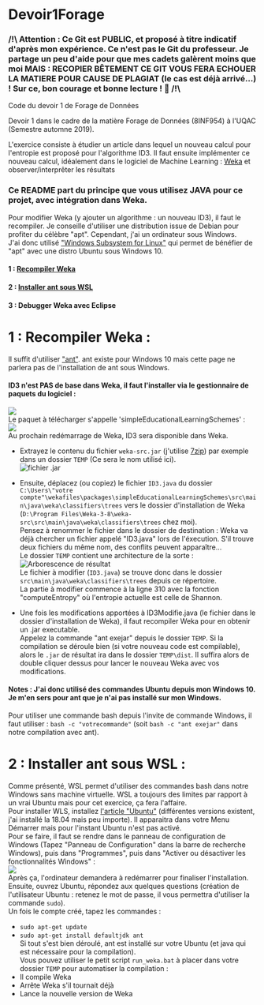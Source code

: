 # Devoir1Forage
### /!\ Attention : Ce Git est PUBLIC, et proposé à titre indicatif d'après mon expérience. Ce n'est pas le Git du professeur. Je partage un peu d'aide pour que mes cadets galèrent moins que moi MAIS : RECOPIER BÊTEMENT CE GIT VOUS FERA ECHOUER LA MATIERE POUR CAUSE DE  PLAGIAT (le cas est déjà arrivé...) ! Sur ce, bon courage et bonne lecture ! 🙂  /!\ 
Code du devoir 1 de Forage de Données

Devoir 1 dans le cadre de la matière Forage de Données (8INF954) à l'UQAC (Semestre automne 2019).

L'exercice consiste à étudier un article dans lequel un nouveau calcul pour l'entropie est proposé pour l'algorithme ID3. Il faut ensuite implémenter ce nouveau calcul, idéalement dans le logiciel de Machine Learning : [Weka](https://www.cs.waikato.ac.nz/ml/weka/ "Site de Weka") et observer/interprêter les résultats

### Ce README part du principe que vous utilisez JAVA pour ce projet, avec intégration dans Weka.

Pour modifier Weka (y ajouter un algorithme : un nouveau ID3), il faut le recompiler. Je conseille d'utiliser une distribution issue de Debian pour profiter du célèbre "apt". Cependant, j'ai un ordinateur sous Windows.  
J'ai donc utilisé ["Windows Subsystem for Linux"](https://en.wikipedia.org/wiki/Windows_Subsystem_for_Linux "Wikipedia vers WSL") qui permet de bénéfier de "apt" avec une distro Ubuntu sous Windows 10.
#### 1 : [Recompiler Weka](/UBowt571/Devoir1Forage/blob/master/README.md#1--recompiler-weka-)
#### 2 : [Installer ant sous WSL](/UBowt571/Devoir1Forage/blob/master/README.md#2--installer-ant-sous-wsl-)
#### 3 : Debugger Weka avec Eclipse

# 1 : Recompiler Weka :
Il suffit d'utiliser ["ant"](https://ant.apache.org/ "Site officiel de \"ant\""). ant existe pour Windows 10 mais cette page ne parlera pas de l'installation de ant sous Windows.    
#### ID3 n'est PAS de base dans Weka, il faut l'installer via le gestionnaire de paquets du logiciel :  
![](https://lh4.googleusercontent.com/C4WsuqlwkA92Xddej4OL65I6leRZJWcTDo5jlf3MehVDv5CHgvXfLUYoMyyOq_SmBuerOqezbhSP24YxSBV9=w1920-h435)  
Le paquet à télécharger s'appelle 'simpleEducationalLearningSchemes' :  
![](https://lh3.googleusercontent.com/2ZhWcNmuNWutdYELbm_OXHmtZ8RGilHOixZPT39wndiFixpwGzWceS_Q226HJB9cWLUrETveHa92NQIjxg8T=w1920-h435)  
Au prochain redémarrage de Weka, ID3 sera disponible dans Weka.  
* Extrayez le contenu du fichier `weka-src.jar` (j'utilise [7zip](https://www.7-zip.org/)) par exemple dans un dossier `TEMP` (Ce sera le nom utilisé ici).  
![fichier .jar](https://lh6.googleusercontent.com/x4SAbTeORvMp1Ow_FGh9BuTL_hTROsK52FPhp9XIFhM3czOAPfTWqyonHWeI3gPX0EkxxOrH7p6vwvroPLeY=w1920-h947-rw "weka-src.jar fichier")  
* Ensuite, déplacez (ou copiez) le fichier `ID3.java` du dossier  
`C:\Users\"votre compte"\wekafiles\packages\simpleEducationalLearningSchemes\src\main\java\weka\classifiers\trees` vers le dossier d'installation de Weka (`D:\Program Files\Weka-3-8\weka-src\src\main\java\weka\classifiers\trees` chez moi).  
Pensez à renommer le fichier dans le dossier de destination : Weka va déjà chercher un fichier appelé "ID3.java" lors de l'éxecution. S'il trouve deux fichiers du même nom, des conflits peuvent apparaître...  
Le dossier `TEMP` contient une architecture de la sorte :  
![Arborescence de résultat](https://lh3.googleusercontent.com/CTjIFSUDwrLAF8LAOZTfIa61HpjzVbJqYqUahHfmuDvoU4HYjPbuxJQsOxyDP20BfodU-M7XJnzF5D8XUPS4=w1920-h435)  
Le fichier à modifier (`ID3.java`) se trouve donc dans le dossier `src\main\java\weka\classifiers\trees` depuis ce répertoire.  
La partie à modifier commence à la ligne 310 avec la fonction "computeEntropy" où l'entropie actuelle est celle de Shannon.  

* Une fois les modifications apportées à ID3Modifie.java (le fichier dans le dossier d'installation de Weka), il faut recompiler Weka pour en obtenir un .jar executable.  
Appelez la commande "ant exejar" depuis le dossier `TEMP`. Si la compilation se déroule bien (si votre nouveau code est compilable), alors le `.jar` de résultat ira dans le dossier `TEMP\dist`. Il suffira alors de double cliquer dessus pour lancer le nouveau Weka avec vos modifications.

#### Notes : J'ai donc utilisé des commandes Ubuntu depuis mon Windows 10. Je m'en sers pour ant que je n'ai pas installé sur mon Windows.  
Pour utiliser une commande bash depuis l'invite de commande Windows, il faut utiliser : `bash -c "votrecommande"` (soit `bash -c "ant exejar"` dans notre compilation avec ant).

# 2 : Installer ant sous WSL :  
Comme présenté, WSL permet d'utiliser des commandes bash dans notre Windows sans machine virtuelle. WSL a toujours des limites par rapport à un vrai Ubuntu mais pour cet exercice, ça fera l'affaire.  
Pour installer WLS, installez [l'article "Ubuntu"](https://www.microsoft.com/store/productId/9NBLGGH4MSV6) (différentes versions existent, j'ai installé la 18.04 mais peu importe). Il apparaitra dans votre Menu Démarrer mais pour l'instant Ubuntu n'est pas activé.  
Pour se faire, il faut se rendre dans le panneau de configuration de Windows (Tapez "Panneau de Configuration" dans la barre de recherche Windows), puis dans "Programmes", puis dans "Activer ou désactiver les fonctionnalités Windows" :  
![](https://lh4.googleusercontent.com/qZqnp4_h1gDj0VKOueY4cOibwan-ZZNskJvuf-nQBhlHyeeb3AIJd0sVcbg8a8q9whN2w-lvs42x7m24ZKbm=w1920-h947-rw)  
Après ça, l'ordinateur demandera à redémarrer pour finaliser l'installation.
Ensuite, ouvrez Ubuntu, répondez aux quelques questions (création de l'utilisateur Ubuntu : retenez le mot de passe, il vous permettra d'utiliser la commande `sudo`).  
Un fois le compte créé, tapez les commandes :
* `sudo apt-get update`
* `sudo apt-get install defaultjdk ant`  
Si tout s'est bien déroulé, ant est installé sur votre Ubuntu (et java qui est nécessaire pour la compilation).  
Vous pouvez utiliser le petit script `run_weka.bat` à placer dans votre dossier `TEMP` pour automatiser la compilation :  
* Il compile Weka
* Arrête Weka s'il tournait déjà
* Lance la nouvelle version de Weka  
